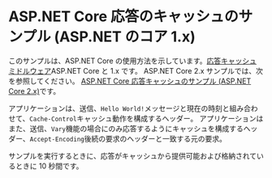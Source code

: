 # <a name="aspnet-core-response-caching-sample-aspnet-core-1x"></a>ASP.NET Core 応答のキャッシュのサンプル (ASP.NET のコア 1.x)

このサンプルは、ASP.NET Core の使用方法を示しています。[応答キャッシュ ミドルウェア](xref:performance/caching/middleware)ASP.NET Core と 1.x です。 ASP.NET Core 2.x サンプルでは、次を参照してください。 [ASP.NET Core 応答キャッシュのサンプル (ASP.NET Core 2.x)](https://github.com/aspnet/Docs/tree/master/aspnetcore/performance/caching/middleware/samples/2.x)です。

アプリケーションは、送信、`Hello World!`メッセージと現在の時刻と組み合わせて、`Cache-Control`キャッシュ動作を構成するヘッダー。 アプリケーションはまた、送信、`Vary`機能の場合にのみ応答するようにキャッシュを構成するヘッダー、`Accept-Encoding`後続の要求のヘッダーと一致する元の要求。

サンプルを実行するときに、応答がキャッシュから提供可能および格納されているときに 10 秒間です。
